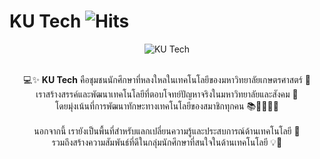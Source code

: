 # KU Tech    ![Hits](https://hits.sh/github.com/Ku-t3ch/.github.svg?style=flat-square&label=Visitors&extraCount=0)
<div align="center">
  <img src="https://github.com/user-attachments/assets/752a5a60-bad9-4b26-b080-ad117941f86b" alt="KU Tech">
</div>

<br/>

<p align="center">
  💻✨ <strong>KU Tech</strong> คือชุมชนนักศึกษาที่หลงใหลในเทคโนโลยีของมหาวิทยาลัยเกษตรศาสตร์ 🌱 <br/>
  เราสร้างสรรค์และพัฒนาเทคโนโลยีที่ตอบโจทย์ปัญหาจริงในมหาวิทยาลัยและสังคม 🚀<br/>
  โดยมุ่งเน้นที่การพัฒนาทักษะทางเทคโนโลยีของสมาชิกทุกคน 📚👩‍💻👨‍💻<br/><br/>
  นอกจากนี้ เรายังเป็นพื้นที่สำหรับแลกเปลี่ยนความรู้และประสบการณ์ด้านเทคโนโลยี 🤝<br/>
  รวมถึงสร้างความสัมพันธ์ที่ดีในกลุ่มนักศึกษาที่สนใจในด้านเทคโนโลยี 💡💬<br/>
</p>


